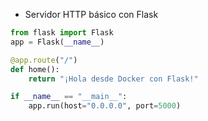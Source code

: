 - Servidor HTTP básico con Flask

```python
from flask import Flask
app = Flask(__name__)

@app.route("/")
def home():
    return "¡Hola desde Docker con Flask!"

if __name__ == "__main__":
    app.run(host="0.0.0.0", port=5000)
```
